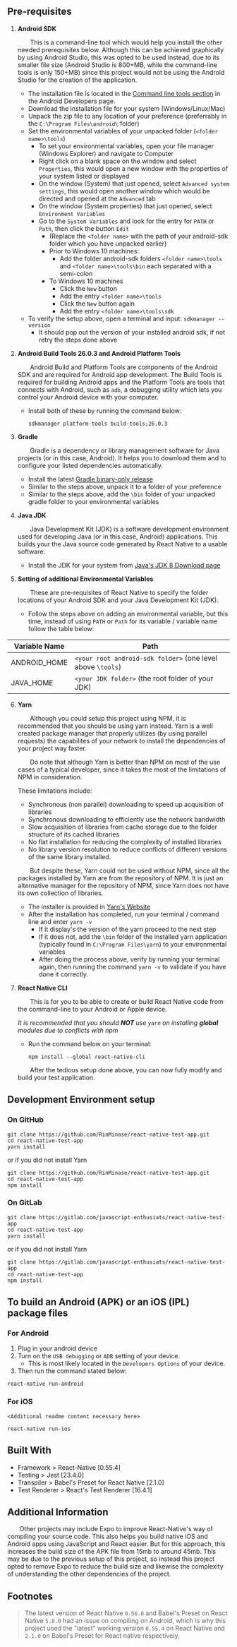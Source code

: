 ## Pre-requisites
1. **Android SDK**

    &nbsp;&nbsp;&nbsp;&nbsp;&nbsp;&nbsp;&nbsp;This is a command-line tool which would help you install the other needed prerequisites below. Although this can be achieved graphically by using Android Studio, this was opted to be used instead, due to its smaller file size (Android Studio is 800+MB, while the command-line tools is only 150+MB) since this project would not be using the Android Studio for the creation of the application.

	- The installation file is located in the [Command line tools section](https://developer.android.com/studio/#command-tools) in the Android Developers page.
	- Download the installation file for your system (Windows/Linux/Mac)
	- Unpack the zip file to any location of your preference (preferrably in the `C:\Program Files\android\` folder)
	- Set the environmental variables of your unpacked folder (`<folder name>\tools`)
		- To set your environmental variables, open your file manager (Windows Explorer) and navigate to Computer
		- Right click on a blank space on the window and select `Properties`, this would open a new window with the properties of your system listed or displayed
		- On the window (System) that just opened, select `Advanced system settings`, this would open another window which would be directed and opened at the `Advanced` tab
		- On the window (System properties) that just opened, select `Environment Variables`
		- Go to the `System Variables` and look for the entry for `PATH` or `Path`, then click the button `Edit`
			- (Replace the `<folder name>` with the path of your android-sdk folder which you have unpacked earlier)
			- Prior to Windows 10 machines:
				- Add the folder android-sdk folders `<folder name>\tools` and `<folder name>\tools\bin` each separated with a semi-colon
			- To Windows 10 machines
				- Click the `New` button
				- Add the entry `<folder name>\tools`
				- Click the `New` button again
				- Add the entry `<folder name>\tools\sdk`
	- To verify the setup above, open a terminal and input: `sdkmanager --version`
		- It should pop out the version of your installed android sdk, if not retry the steps done above

2. **Android Build Tools 26.0.3 and Android Platform Tools**

    &nbsp;&nbsp;&nbsp;&nbsp;&nbsp;&nbsp;&nbsp;Android Build and Platform Tools are components of the Android SDK and are required for Android app development. The Build Tools is required for building Android apps and the  Platform Tools are tools that connects with Android, such as `adb`, a debugging utility which lets you control your Android device with your computer.

	- Install both of these by running the command below:

      `sdkmanager platform-tools build-tools;26.0.3`

3. **Gradle**

    &nbsp;&nbsp;&nbsp;&nbsp;&nbsp;&nbsp;&nbsp;Gradle is a dependency or library management software for Java projects (or in this case, Android). It helps you to download them and to configure your listed dependencies automatically.

	- Install the latest [Gradle binary-only release](https://gradle.org/releases/)
	- Similar to the steps above, unpack it to a folder of your preference
	- Similar to the steps above, add the `\bin` folder of your unpacked gradle folder to your environmental variables

4. **Java JDK**

    &nbsp;&nbsp;&nbsp;&nbsp;&nbsp;&nbsp;&nbsp;Java Development Kit (JDK) is a software development environment used for developing Java (or in this case, Android) applications. This builds your the Java source code generated by React Native to a usable software.

	- Install the JDK for your system from [Java's JDK 8 Download page](http://www.oracle.com/technetwork/java/javase/downloads/jdk8-downloads-2133151.html)

5. **Setting of additional Environmental Variables**

    &nbsp;&nbsp;&nbsp;&nbsp;&nbsp;&nbsp;&nbsp;These are pre-requisites of React Native to specify the folder locations of your Android SDK and your Java Development Kit (JDK).

	- Follow the steps above on adding an environmental variable, but this time, instead of using `PATH` or `Path` for its variable / variable name follow the table below:

| Variable Name | Path |
| --- | --- |
| ANDROID_HOME | `<your root android-sdk folder>` (one level above `\tools`) |
| JAVA_HOME | `<your JDK folder>` (the root folder of your JDK) |

6. **Yarn**

    &nbsp;&nbsp;&nbsp;&nbsp;&nbsp;&nbsp;&nbsp;Although you could setup this project using NPM, it is recommended that you should be using yarn instead. Yarn is a well created package manager that properly utilizes (by using parallel requests) the capabilites of your network to install the dependencies of your project way faster.

	&nbsp;&nbsp;&nbsp;&nbsp;&nbsp;&nbsp;&nbsp;Do note that although Yarn is better than NPM on most of the use cases of a typical developer, since it takes the most of the limitations of NPM in consideration.

	These limitations include:

	- Synchronous (non parallel) downloading to speed up acquisition of libraries
	- Synchronous downloading to efficiently use the network bandwidth
	- Slow acquisition of libraries from cache storage due to the folder structure of its cached libraries
	- No flat installation for reducing the complexity of installed libraries
	- No library version resolution to reduce conflicts of different versions of the same library installed.

	&nbsp;&nbsp;&nbsp;&nbsp;&nbsp;&nbsp;&nbsp;But despite these, Yarn could not be used without NPM, since all the packages installed by Yarn are from the repository of NPM. It is just an alternative manager for the repository of NPM, since Yarn does not have its own collection of libraries.

	- The installer is provided in [Yarn's Website](https://yarnpkg.com/en/)
	- After the installation has completed, run your terminal / command line and enter `yarn -v`
		- If it display's the version of the yarn proceed to the next step
		- If it does not, add the `\bin` folder of the installed yarn application (typically found in `C:\Program Files\yarn`) to your environmental variables
		- After doing the process above, verify by running your terminal again, then running the command `yarn -v` to validate if you have done it correctly.

7. **React Native CLI**

    &nbsp;&nbsp;&nbsp;&nbsp;&nbsp;&nbsp;&nbsp;This is for you to be able to create or build React Native code from the command-line to your Android or Apple device.

	_It is recommended that you should **NOT** use `yarn` on installing **global** modules due to conflicts with npm_

	- Run the command below on your terminal:

	  `npm install --global react-native-cli`

    &nbsp;&nbsp;&nbsp;&nbsp;&nbsp;&nbsp;&nbsp;After the tedious setup done above, you can now fully modify and build your test application.

## Development Environment setup
### On GitHub
```
git clone https://github.com/RinMinase/react-native-test-app.git
cd react-native-test-app
yarn install
```
or if you did not install Yarn
```
git clone https://github.com/RinMinase/react-native-test-app.git
cd react-native-test-app
npm install
```

### On GitLab
```
git clone https://gitlab.com/javascript-enthusiats/react-native-test-app
cd react-native-test-app
yarn install
```
or if you did not install Yarn
```
git clone https://gitlab.com/javascript-enthusiats/react-native-test-app
cd react-native-test-app
npm install
```

## To build an Android (APK) or an iOS (IPL) package files

### For Android
1. Plug in your android device
2. Turn on the `USB debugging` or `ADB` setting of your device.
	- This is most likely located in the `Developers Options` of your device.
3. Then run the command stated below:
```
react-native run-android
```

### For iOS
`<Additional readme content necessary here>`
```
react-native run-ios
```

## Built With
- Framework > React-Native [0.55.4]
- Testing > Jest [23.4.0]
- Transpiler > Babel's Preset for React Native [2.1.0]
- Test Renderer > React's Test Renderer [16.4.1]

## Additional Information
&nbsp;&nbsp;&nbsp;&nbsp;&nbsp;&nbsp;&nbsp;Other projects may include Expo to improve React-Native's way of compiling your source code. This also helps you build native iOS and Android apps using JavaScript and React easier. But for this approach, this increases the build size of the APK file from 15mb to around 45mb. This may be due to the previous setup of this project, so instead this project opted to remove Expo to reduce the build size and likewise the complexity of understanding the other dependencies of the project.

## Footnotes
> The latest version of React Native `0.56.0` and Babel's Preset on React Native `5.0.0` had an issue on compiling on Android, which is why this project used the "latest" working version `0.55.4` on React Native and `2.1.0` on Babel's Preset for React native respectively.
